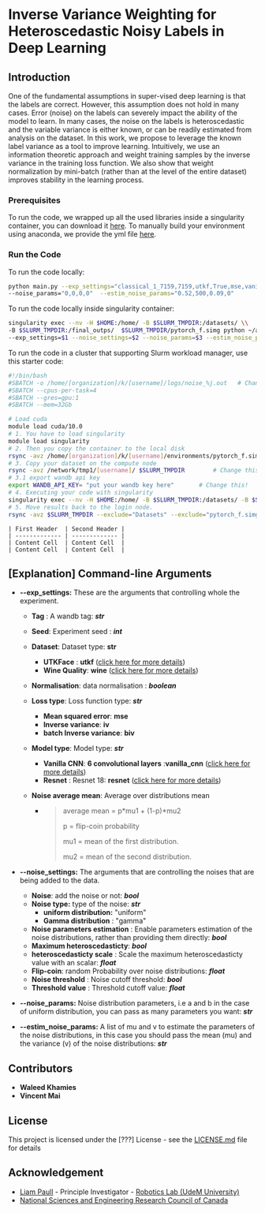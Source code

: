 # Inverse Variance Weighting for Heteroscedastic Noisy Labels in Deep Learning

## Introduction

One of the fundamental  assumptions  in  super-vised deep learning is that the labels are correct. However, this assumption does not hold in many cases.  Error (noise) on the labels can severely impact the ability of the model to learn. In many cases, the noise on the labels is heteroscedastic and the variable variance is either known, or can be readily estimated from analysis on the dataset. In this work, we propose to leverage the known label variance as a tool to improve learning. Intuitively, we use an information theoretic approach and weight training samples by the inverse variance in the training loss function. We also show that weight normalization by mini-batch (rather than at the level of the entire dataset) improves stability in the learning process. 

### Prerequisites

To run the code, we wrapped up all the used libraries inside a singularity container, you can download it [here](https://drive.google.com/file/d/1I17AjFeC7GULokpb1_NkBdbXqX2LHT66/view?usp=sharing). To manually build your environment using anaconda, we provide the yml file [here](https://github.com/montrealrobotics/Adaptable-RL-via-IV-update/blob/master/env.yml). 

### Run the Code

To run the code locally:

```bash
python main.py --exp_settings="classical_1_7159,7159,utkf,True,mse,vanilla_cnn,5000" --noise_settings="True,uniform,True,False,0.5,1,False,3" \\
--noise_params="0,0,0,0"  --estim_noise_params="0.52,500,0.09,0"
```

To run the code locally inside singularity container:

```bash
singularity exec --nv -H $HOME:/home/ -B $SLURM_TMPDIR:/datasets/ \\
-B $SLURM_TMPDIR:/final_outps/  $SLURM_TMPDIR/pytorch_f.simg python ~/apps/IV_RL_server/main.py \\
--exp_settings=$1 --noise_settings=$2 --noise_params=$3 --estim_noise_params=$4
```



To run the code in a cluster that supporting Slurm workload manager, use this starter code:

```bash
#!/bin/bash
#SBATCH -o /home/[organization]/k/[username]/logs/noise_%j.out   # Change this!
#SBATCH --cpus-per-task=4  
#SBATCH --gres=gpu:1        
#SBATCH --mem=32Gb    

# Load cuda
module load cuda/10.0
# 1. You have to load singularity
module load singularity
# 2. Then you copy the container to the local disk
rsync -avz /home/[organization]/k/[username]/environments/pytorch_f.simg $SLURM_TMPDIR     # Change this!
# 3. Copy your dataset on the compute node
rsync -avz /network/tmp1/[username]/ $SLURM_TMPDIR        # Change this!
# 3.1 export wandb api key
export WANDB_API_KEY= "put your wandb key here"       # Change this!
# 4. Executing your code with singularity
singularity exec --nv -H $HOME:/home/ -B $SLURM_TMPDIR:/datasets/ -B $SLURM_TMPDIR:/final_outps/  $SLURM_TMPDIR/pytorch_f.simg python ~/apps/IV_RL_server/main.py --exp_settings=$1 --noise_settings=$2 --noise_params=$3 --estim_noise_params=$4
# 5. Move results back to the login node.
rsync -avz $SLURM_TMPDIR --exclude="Datasets" --exclude="pytorch_f.simg"  /home/[organization]/k/[username]/outputs  # Change this!
```



```
| First Header  | Second Header |
| ------------- | ------------- |
| Content Cell  | Content Cell  |
| Content Cell  | Content Cell  |
```

## [Explanation] Command-line Arguments

- **--exp_settings:** These are the arguments that controlling whole the experiment.

  - **Tag** : A wandb tag: ***str***

  - **Seed**: Experiment seed : ***int***

  - **Dataset**: Dataset type: **str**

    - **UTKFace** : **utkf** ([click here for more details](https://susanqq.github.io/UTKFace/))
    - **Wine Quality**: **wine** ([click here for more details](https://archive.ics.uci.edu/ml/datasets/wine+quality))

  - **Normalisation**: data normalisation : ***boolean***

  - **Loss type**: Loss function type: ***str***

    - **Mean squared error**: **mse**
    -  **Inverse variance**: **iv**
    -  **batch Inverse variance**: **biv**

  - **Model type**: Model type: ***str***

    - **Vanilla CNN**: **6 convolutional layers** :**vanilla_cnn**   ([click here for more details](https://github.com/montrealrobotics/Adaptable-RL-via-IV-update/blob/master/model.py))
    - **Resnet** : Resnet 18: **resnet**  ([click here for more details](https://pytorch.org/hub/pytorch_vision_resnet/))

  - **Noise average mean**: Average over distributions mean

    - > average mean = p*mu1 + (1-p)*mu2
      >
      > p = flip-coin probability
      >
      > mu1 = mean of the first distribution.
      >
      > mu2 = mean of the second distribution.

- **--noise_settings:** The arguments that are controlling the noises that are being added to the data.

  - **Noise**: add the noise or not: ***bool***
  - **Noise type:** type of the noise: ***str***
    - **uniform distribution:** "uniform" 
    - **Gamma distribution** : "gamma" 
  - **Noise parameters estimation** : Enable parameters estimation of the noise distributions, rather than providing them directly: ***bool***
  - **Maximum heteroscedasticty**: ***bool***
  - **heteroscedasticty scale** : Scale the maximum heteroscedasticty value with an scalar: ***float***
  - **Flip-coin**: random Probability over noise distributions: ***float***
  - **Noise threshold** : Noise cutoff threshold: ***bool***
  - **Threshold value** : Threshold cutoff value: ***float***

- **--noise_params:**  Noise distribution parameters,  i.e  a and b in the case of uniform distribution, you can pass as many parameters you want: ***str***

- **--estim_noise_params:** A list of  mu and v to estimate the parameters of the noise distributions, in this case you should pass the mean (mu) and the variance (v) of the noise distributions: ***str***

## Contributors

* **Waleed Khamies**
* **Vincent Mai**

## License

This project is licensed under the [???] License - see the [LICENSE.md](LICENSE.md) file for details

## Acknowledgement

* [Liam Paull](https://liampaull.ca/) - Principle Investigator - [Robotics Lab (UdeM University)](https://montrealrobotics.ca/)
* [National Sciences and Engineering Research Council of Canada](https://www.nserc-crsng.gc.ca/) 

